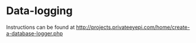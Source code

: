 # Data-logging

Instructions can be found at http://projects.privateeyepi.com/home/create-a-database-logger.php
